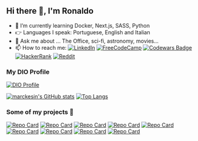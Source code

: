 ## Hi there 👋, I'm Ronaldo

- 🌱 I’m currently learning Docker, Next.js, SASS, Python
- 👉 Languages I speak: Portuguese, English and Italian
- 💬 Ask me about ... The Office, sci-fi, astronomy, movies...
- 📫 How to reach me: [![LinkedIn](https://img.shields.io/badge/linkedin-%230077B5.svg?style=flat&logo=linkedin&logoColor=white)](https://www.linkedin.com/in/marckesin) [![FreeCodeCamp](https://img.shields.io/badge/Freecodecamp-%23123.svg?&style=flat&logo=freecodecamp&logoColor=green)](https://www.freecodecamp.org/marckesin) [![Codewars Badge](https://www.codewars.com/users/marckesin/badges/micro)](https://www.codewars.com/users/marckesin) [![HackerRank](https://img.shields.io/badge/-Hackerrank-2EC866?style=flat&logo=HackerRank&logoColor=white)](https://www.hackerrank.com/marckesin) [![Reddit](https://img.shields.io/badge/Reddit-FF4500?style=flat&logo=reddit&logoColor=white)](https://www.reddit.com/user/marckesin)

### My DIO Profile

[![DIO Profile](https://img.shields.io/badge/DIO_Profile-%230077B5.svg?style=flat&logo=dio&logoColor=white)](https://www.dio.me/users/marckesin)

[![marckesin's GitHub stats](https://github-readme-stats.vercel.app/api?username=marckesin&show_icons=true&theme=vue)](https://github.com/anuraghazra/github-readme-stats)
[![Top Langs](https://github-readme-stats.vercel.app/api/top-langs/?username=marckesin&layout=compact&langs_count=8&theme=vue)](https://github.com/anuraghazra/github-readme-stats)

### Some of my projects 🚧
[![Repo Card](https://github-readme-stats.vercel.app/api/pin/?username=marckesin&repo=Inspirational-Quotes&bg_color=000&border_color=30A3DC&show_icons=true&icon_color=30A3DC&title_color=E94D5F&text_color=FFF)](https://github.com/marckesin/Inspirational-Quotes) [![Repo Card](https://github-readme-stats.vercel.app/api/pin/?username=marckesin&repo=Tip-Calculator-App&bg_color=000&border_color=30A3DC&show_icons=true&icon_color=30A3DC&title_color=E94D5F&text_color=FFF)](https://github.com/marckesin/Tip-Calculator-App) [![Repo Card](https://github-readme-stats.vercel.app/api/pin/?username=marckesin&repo=Keeper-App&bg_color=000&border_color=30A3DC&show_icons=true&icon_color=30A3DC&title_color=E94D5F&text_color=FFF)](https://github.com/marckesin/Keeper-App) [![Repo Card](https://github-readme-stats.vercel.app/api/pin/?username=marckesin&repo=Advice-Generator-App&bg_color=000&border_color=30A3DC&show_icons=true&icon_color=30A3DC&title_color=E94D5F&text_color=FFF)](https://github.com/marckesin/Advice-Generator-App) [![Repo Card](https://github-readme-stats.vercel.app/api/pin/?username=marckesin&repo=Sunnyside-Agency-Landing-Page&bg_color=000&border_color=30A3DC&show_icons=true&icon_color=30A3DC&title_color=E94D5F&text_color=FFF)](https://github.com/marckesin/Sunnyside-Agency-Landing-Page) [![Repo Card](https://github-readme-stats.vercel.app/api/pin/?username=marckesin&repo=Four-card-feature-section&bg_color=000&border_color=30A3DC&show_icons=true&icon_color=30A3DC&title_color=E94D5F&text_color=FFF)](https://github.com/marckesin/Four-card-feature-section) [![Repo Card](https://github-readme-stats.vercel.app/api/pin/?username=marckesin&repo=Clipboard-Landing-Page&bg_color=000&border_color=30A3DC&show_icons=true&icon_color=30A3DC&title_color=E94D5F&text_color=FFF)](https://github.com/marckesin/Clipboard-Landing-Page) [![Repo Card](https://github-readme-stats.vercel.app/api/pin/?username=marckesin&repo=Codewars-Statistics&bg_color=000&border_color=30A3DC&show_icons=true&icon_color=30A3DC&title_color=E94D5F&text_color=FFF)](https://github.com/marckesin/Codewars-Statistics) [![Repo Card](https://github-readme-stats.vercel.app/api/pin/?username=marckesin&repo=Interactive-Pricing-Component&bg_color=000&border_color=30A3DC&show_icons=true&icon_color=30A3DC&title_color=E94D5F&text_color=FFF)](https://github.com/marckesin/Interactive-Pricing-Component)